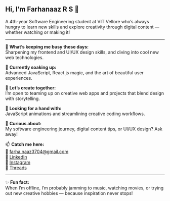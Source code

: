 ## Hi, I’m Farhanaaz R S 👋

A 4th-year Software Engineering student at VIT Vellore who’s always hungry to learn new skills and explore creativity through digital content — whether watching or making it!

---

🚀 **What’s keeping me busy these days:**  
Sharpening my frontend and UI/UX design skills, and diving into cool new web technologies.

🌱 **Currently soaking up:**  
Advanced JavaScript, React.js magic, and the art of beautiful user experiences.

🤝 **Let’s create together:**  
I’m open to teaming up on creative web apps and projects that blend design with storytelling.

🧩 **Looking for a hand with:**  
JavaScript animations and streamlining creative coding workflows.

💬 **Curious about:**  
My software engineering journey, digital content tips, or UI/UX design? Ask away!

📫 **Catch me here:**  
📧 farha.naaz3704@gmail.com  
💼 [LinkedIn](https://linkedin.com/in/farhanaaz-syed)  
📸 [Instagram](https://instagram.com/farhhhh.a)  
🧵 [Threads](https://www.threads.net/@farhhhh.a)

---

✨ **Fun fact:**  
When I’m offline, I’m probably jamming to music, watching movies, or trying out new creative hobbies — because inspiration never stops!
